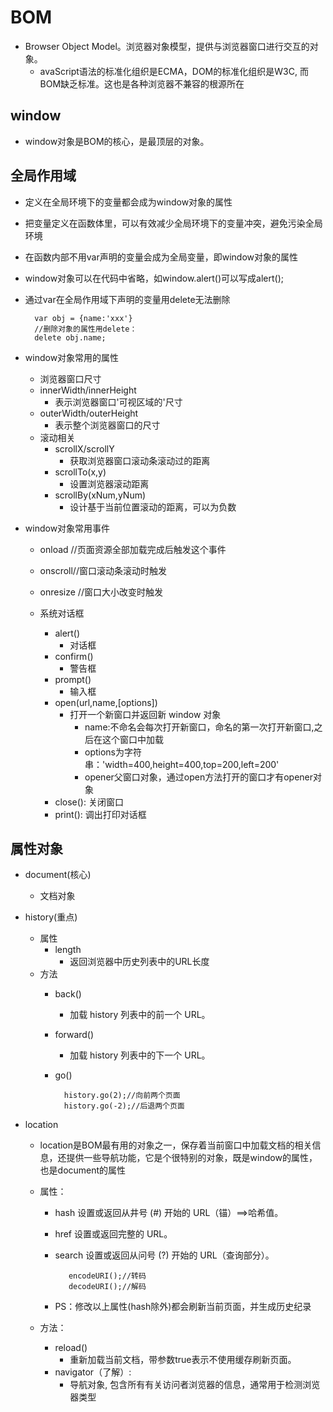 # BOM #
- Browser Object Model。浏览器对象模型，提供与浏览器窗口进行交互的对象。
	- avaScript语法的标准化组织是ECMA，DOM的标准化组织是W3C, 而BOM缺乏标准。这也是各种浏览器不兼容的根源所在
## window ##
- window对象是BOM的核心，是最顶层的对象。
## 全局作用域 ##
- 定义在全局环境下的变量都会成为window对象的属性
- 把变量定义在函数体里，可以有效减少全局环境下的变量冲突，避免污染全局环境
- 在函数内部不用var声明的变量会成为全局变量，即window对象的属性
- window对象可以在代码中省略，如window.alert()可以写成alert();
- 通过var在全局作用域下声明的变量用delete无法删除

		var obj = {name:'xxx'}
		//删除对象的属性用delete：
		delete obj.name;
- window对象常用的属性
	- 浏览器窗口尺寸
	- innerWidth/innerHeight
		- 表示浏览器窗口'可视区域的'尺寸
	- outerWidth/outerHeight
		- 表示整个浏览器窗口的尺寸
	- 滚动相关
		- scrollX/scrollY
			- 获取浏览器窗口滚动条滚动过的距离
		- scrollTo(x,y)
			- 设置浏览器滚动距离
		- scrollBy(xNum,yNum)
			- 设计基于当前位置滚动的距离，可以为负数

- window对象常用事件
	- onload //页面资源全部加载完成后触发这个事件
	- onscroll//窗口滚动条滚动时触发
	- onresize //窗口大小改变时触发

	- 系统对话框
		- alert()
			- 对话框
		- confirm()
			- 警告框
		- prompt()
			- 输入框
		- open(url,name,[options]) 
			-  打开一个新窗口并返回新 window 对象
				- name:不命名会每次打开新窗口，命名的第一次打开新窗口,之后在这个窗口中加载
				- options为字符串：'width=400,height=400,top=200,left=200'
				- opener父窗口对象，通过open方法打开的窗口才有opener对象
		- close(): 关闭窗口
		- print(): 调出打印对话框

## 属性对象 ##

 - document(核心)
	 - 文档对象
 - history(重点)
	 - 属性
		-  length
			 -  返回浏览器中历史列表中的URL长度
	 -  方法
		- back()
			-  加载 history 列表中的前一个 URL。
		- forward()
			-  加载 history 列表中的下一个 URL。
			
		- go()
		
				history.go(2);//向前两个页面
				history.go(-2);//后退两个页面
	
 - location
 
	 - location是BOM最有用的对象之一，保存着当前窗口中加载文档的相关信息，还提供一些导航功能，它是个很特别的对象，既是window的属性，也是document的属性
	 - 属性：
	
		- hash 设置或返回从井号 (#) 开始的 URL（锚）==>哈希值。
		- href 设置或返回完整的 URL。
		- search 设置或返回从问号 (?) 开始的 URL（查询部分）。
		
				 encodeURI();//转码
				 decodeURI();//解码
			
		- PS：修改以上属性(hash除外)都会刷新当前页面，并生成历史纪录
	- 方法：
	
		- reload()
			- 重新加载当前文档，带参数true表示不使用缓存刷新页面。
		- navigator（了解）: 
			- 导航对象, 包含所有有关访问者浏览器的信息，通常用于检测浏览器类型
